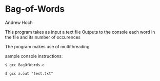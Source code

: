 # Bag-of-Words

Andrew Hoch

This program takes as input a text file
Outputs to the console each word in the file and its number of occurences

The program makes use of multithreading

sample console instructions:
    
    $ gcc BagOfWords.c
    
    $ gcc a.out "test.txt"

